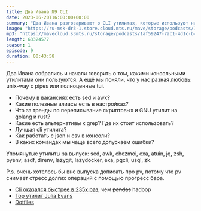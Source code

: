 ```yaml
---
title: Два Ивана №9 CLI
date: 2023-06-20T16:00:00+00:00
summary: "Два Ивана разговаривают о CLI утилитах, которые используют на постоянной основе и не только."
image: "https://ru-msk-dr3-1.store.cloud.mts.ru/mave/storage/podcasts/1af59247-7ac1-4d1c-b4f1-fd950f3daf15/images/59ca7741-3710-4430-93e8-b996b51ed6f7.jpg"
mp3: "https://mavecloud.s3mts.ru/storage/podcasts/1af59247-7ac1-4d1c-b4f1-fd950f3daf15/episodes/59ca7741-3710-4430-93e8-b996b51ed6f7.mp3"
length: 63324577
season: 1
episode: 9
duration: 00:43:58
---
```


Два Ивана собрались и начали говорить о том, какими консольными утилитами они пользуются. А ещё мы поняли, что у нас разная любовь: unix-way с pipes или полноценные tui.

- Почему в вакансиях есть sed и awk?
- Какие полезные алиасы есть в настройках?
- Что за тренды по переписывание скриптовых и GNU утилит на golang и rust?
- Какие есть альтернативы к grep? Где их стоит использовать?
- Лучшая cli утилита?
- Как работать с json и csv в консоли?
- В каких командах мы чаще всего допускаем ошибки?

Упомянутые утилиты за выпуск: sed, awk, chezmoi, exa, atuin, jq, zsh, pyenv, asdf, direnv, lazygit, lazydocker, exa, pgcli, usql, zk.

P.s. очень хотелось бы вне выпуска дописать про pv, потому что pv снимает стресс долгих операций с помощью прогресс бара.

<!-- links -->

- [Cli оказался быстрее в 235x раз](https://adamdrake.com/command-line-tools-can-be-235x-faster-than-your-hadoop-cluster.html), чем ~~pandas~~ hadoop
- [Top утилит Julia Evans](https://jvns.ca/blog/2022/04/12/a-list-of-new-ish--command-line-tools/)
- [Dotfiles](https://github.com/vanadium23/dotfiles)
